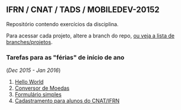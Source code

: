 ## IFRN / CNAT / TADS / MOBILEDEV-20152

Repositório contendo exercícios da disciplina.

Para acessar cada projeto, altere a branch do repo, [ou veja a lista de branches/projetos](https://github.com/duartefq/devmobile2015-2/branches).


### Tarefas para as "férias" de início de ano 
(*Dec 2015 - Jan 2016*)

1. [Hello World](https://github.com/duartefq/devmobile2015-2/tree/01-helloworld-app)
1. [Conversor de Moedas](https://github.com/duartefq/devmobile2015-2/tree/02-conversorMoedas-app)
1. [Formulário simples](https://github.com/duartefq/devmobile2015-2/tree/03-simpleform-app)
1. [Cadastramento para alunos do CNAT/IFRN](https://github.com/duartefq/devmobile2015-2/tree/04-cadastramentocnatifrn-app)


